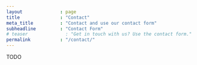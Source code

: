 ```yaml
---
layout              : page
title               : "Contact"
meta_title          : "Contact and use our contact form"
subheadline         : "Contact Form"
# teaser              : "Get in touch with us? Use the contact form."
permalink           : "/contact/"
---
```

TODO
